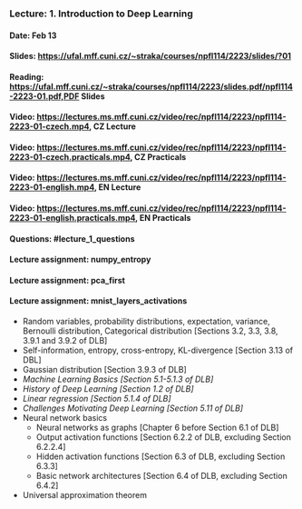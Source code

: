 ### Lecture: 1. Introduction to Deep Learning
#### Date: Feb 13
#### Slides: https://ufal.mff.cuni.cz/~straka/courses/npfl114/2223/slides/?01
#### Reading: https://ufal.mff.cuni.cz/~straka/courses/npfl114/2223/slides.pdf/npfl114-2223-01.pdf,PDF Slides
#### Video: https://lectures.ms.mff.cuni.cz/video/rec/npfl114/2223/npfl114-2223-01-czech.mp4, CZ Lecture
#### Video: https://lectures.ms.mff.cuni.cz/video/rec/npfl114/2223/npfl114-2223-01-czech.practicals.mp4, CZ Practicals
#### Video: https://lectures.ms.mff.cuni.cz/video/rec/npfl114/2223/npfl114-2223-01-english.mp4, EN Lecture
#### Video: https://lectures.ms.mff.cuni.cz/video/rec/npfl114/2223/npfl114-2223-01-english.practicals.mp4, EN Practicals
#### Questions: #lecture_1_questions
#### Lecture assignment: numpy_entropy
#### Lecture assignment: pca_first
#### Lecture assignment: mnist_layers_activations

- Random variables, probability distributions, expectation, variance, Bernoulli
  distribution, Categorical distribution [Sections 3.2, 3.3, 3.8, 3.9.1 and 3.9.2 of DLB]
- Self-information, entropy, cross-entropy, KL-divergence [Section 3.13 of DBL]
- Gaussian distribution [Section 3.9.3 of DLB]
- *Machine Learning Basics [Section 5.1-5.1.3 of DLB]*
- *History of Deep Learning [Section 1.2 of DLB]*
- *Linear regression [Section 5.1.4 of DLB]*
- *Challenges Motivating Deep Learning [Section 5.11 of DLB]*
- Neural network basics
  - Neural networks as graphs [Chapter 6 before Section 6.1 of DLB]
  - Output activation functions [Section 6.2.2 of DLB, excluding Section 6.2.2.4]
  - Hidden activation functions [Section 6.3 of DLB, excluding Section 6.3.3]
  - Basic network architectures [Section 6.4 of DLB, excluding Section 6.4.2]
- Universal approximation theorem
